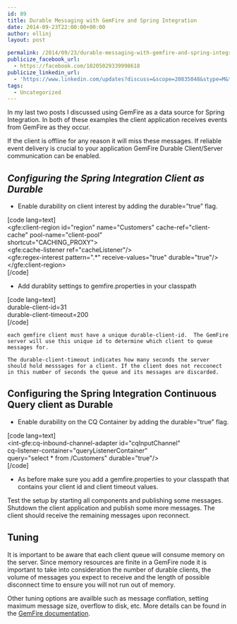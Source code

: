 ```yaml
---
id: 89
title: Durable Messaging with GemFire and Spring Integration
date: 2014-09-23T22:00:00+00:00
author: ellinj
layout: post

permalink: /2014/09/23/durable-messaging-with-gemfire-and-spring-integration/
publicize_facebook_url:
  - https://facebook.com/10205029339998618
publicize_linkedin_url:
  - 'https://www.linkedin.com/updates?discuss=&scope=20835048&stype=M&topic=5920368508364939264&type=U&a=0MaS'
tags:
  - Uncategorized
---
```

In my last two posts I discussed using GemFire as a data source for Spring Integration. In both of these examples the client application receives events from GemFire as they occur.

If the client is offline for any reason it will miss these messages. If reliable event delivery is crucial to your application GemFire Durable Client/Server communication can be enabled.

## _Configuring the Spring Integration Client as Durable_

  * Enable durability on client interest by adding the durable=&#8221;true&#8221; flag.

[code lang=text]  
<gfe:client-region id="region" name="Customers" cache-ref="client-cache" pool-name="client-pool"  
shortcut="CACHING_PROXY">  
<gfe:cache-listener ref="cacheListener"/>  
<gfe:regex-interest pattern=".*" receive-values="true" durable="true"/>  
</gfe:client-region>  
[/code]

  * Add durablity settings to gemfire.properties in your classpath

[code lang=text]  
durable-client-id=31  
durable-client-timeout=200  
[/code]

    each gemfire client must have a unique durable-client-id.  The GemFire server will use this unique id to determine which client to queue messages for.
    
    The durable-client-timeout indicates how many seconds the server should hold messsages for a client. If the client does not recconect in this number of seconds the queue and its messages are discarded.
    

## Configuring the Spring Integration Continuous Query client as Durable

  * Enable durability on the CQ Container by adding the durable=&#8221;true&#8221; flag.

[code lang=text]  
<int-gfe:cq-inbound-channel-adapter id="cqInputChannel"  
cq-listener-container="queryListenerContainer"  
query="select * from /Customers" durable="true"/>  
[/code]

  * As before make sure you add a gemfire.properties to your classpath that contains your client id and client timeout values. 

Test the setup by starting all components and publishing some messages. Shutdown the client application and publish some more messages. The client should receive the remaining messages upon reconnect.

## Tuning

It is important to be aware that each client queue will consume memory on the server. Since memory resources are finite in a GemFire node it is important to take into consideration the number of durable clients, the volume of messages you expect to receive and the length of possible disconnect time to ensure you will not run out of memory.

Other tuning options are availble such as message conflation, setting maximum message size, overflow to disk, etc. More details can be found in the [GemFire documentation](http://pubs.vmware.com/vfabric5/index.jsp#events/conflate_server_subscription_queue.html).